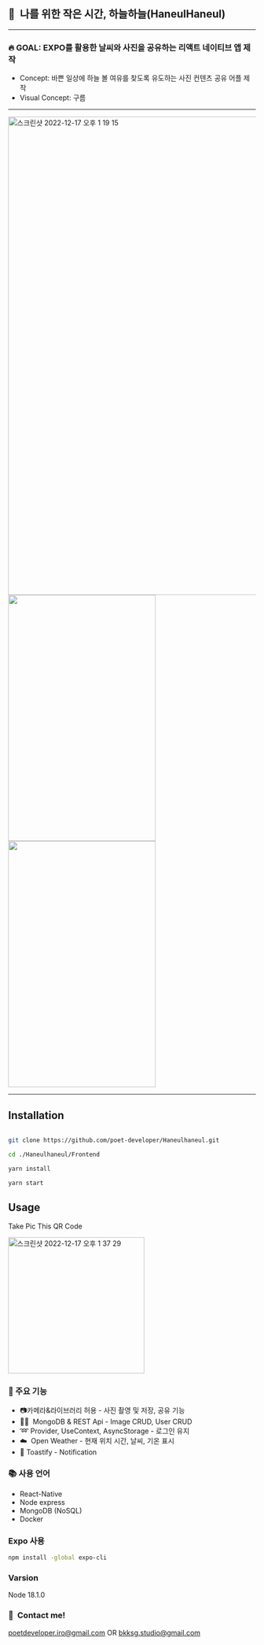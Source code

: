 ## :whale2:&nbsp;&nbsp;나를 위한 작은 시간, 하늘하늘(HaneulHaneul)
---
### :fire:&nbsp;GOAL: EXPO를 활용한 날씨와 사진을 공유하는 리액트 네이티브 앱 제작
* Concept:  바쁜 일상에 하늘 볼 여유를 찾도록 유도하는 사진 컨텐츠 공유 어플 제작
* Visual Concept: 구름
---
<img width="972" alt="스크린샷 2022-12-17 오후 1 19 15" src="https://user-images.githubusercontent.com/90435185/208224498-c458fb27-1975-4e7f-b407-500076ea6200.png">
<img style="display: inline-block" width= "300" height="500" src = "https://user-images.githubusercontent.com/90435185/208227427-c943f7fa-e273-4436-9120-829f9d4a15e7.gif"/> <img style="display: inline-block" width= "300" height="500" src = "https://user-images.githubusercontent.com/90435185/208227095-de931316-be86-4702-9aeb-ea03ac25b53e.gif"/>

---

## Installation

```bash

git clone https://github.com/poet-developer/Haneulhaneul.git

cd ./Haneulhaneul/Frontend

yarn install

yarn start
```

## Usage

Take Pic This QR Code

<img width="277" alt="스크린샷 2022-12-17 오후 1 37 29" src="https://user-images.githubusercontent.com/90435185/208225301-2f1f1ce0-4ef3-4fc6-90d1-4e2bc61c1b80.png">

### :wrench:&nbsp;주요 기능
* :camera:카메라&라이브러리 허용 - 사진 촬영 및 저장, 공유 기능
* :milky_way::busts_in_silhouette:&nbsp; MongoDB & REST Api - Image CRUD, User CRUD
* :loop:&nbsp;Provider, UseContext, AsyncStorage - 로그인 유지
* :cloud:&nbsp; Open Weather - 현재 위치 시간, 날씨, 기온 표시
* :bell:&nbsp;Toastify - Notification

### :books: 사용 언어
* React-Native
* Node express
* MongoDB (NoSQL)
* Docker

### Expo 사용
``` bash
npm install -global expo-cli
```
### Varsion
Node 18.1.0

### :calling:&nbsp;&nbsp;Contact me!
poetdeveloper.iro@gmail.com OR bkksg.studio@gmail.com
